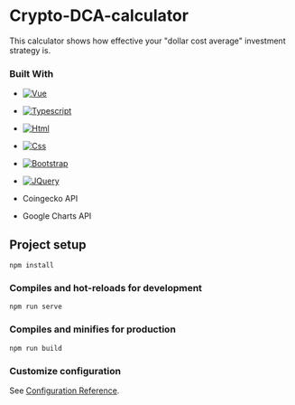 # Crypto-DCA-calculator
This calculator shows how effective your "dollar cost average" investment strategy is.

### Built With
- [![Vue][vue.com]][vue-url]
- [![Typescript][Ts.com]][Ts-url]
- [![Html][Html.com]][Html-url]
- [![Css][Css.com]][Css-url]
- [![Bootstrap][Bootstrap.com]][Bootstrap-url]
- [![JQuery][JQuery.com]][JQuery-url]

- Coingecko API
- Google Charts API

## Project setup
```
npm install
```

### Compiles and hot-reloads for development
```
npm run serve
```

### Compiles and minifies for production
```
npm run build
```

### Customize configuration
See [Configuration Reference](https://cli.vuejs.org/config/).

<!-- MARKDOWN LINKS & IMAGES -->
[Html.com]: https://img.shields.io/badge/html-cf5b30?style=for-the-badge&logo=html5&logoColor=white
[Html-url]: https://developer.mozilla.org/en-US/docs/Web/HTML
[Css.com]: https://img.shields.io/badge/css-2560d5?style=for-the-badge&logo=css3&logoColor=white
[Css-url]: https://developer.mozilla.org/en-US/docs/Web/HTML
[Javascript.com]: https://img.shields.io/badge/javascript-e2e62c?style=for-the-badge&logo=javascript&logoColor=white
[Javascript-url]: https://developer.mozilla.org/en-US/docs/Web/JavaScript
[Bootstrap.com]: https://img.shields.io/badge/Bootstrap-563D7C?style=for-the-badge&logo=bootstrap&logoColor=white
[Bootstrap-url]: https://getbootstrap.com
[JQuery.com]: https://img.shields.io/badge/jQuery-0769AD?style=for-the-badge&logo=jquery&logoColor=white
[JQuery-url]: https://jquery.com
[Ts.com]: https://img.shields.io/badge/typescript-357bc4?style=for-the-badge&logo=typescript&logoColor=white
[Ts-url]: https://www.typescriptlang.org/
[vue.com]: https://img.shields.io/badge/Vue.js-35495E?style=for-the-badge&logo=vuedotjs&logoColor=4FC08D
[vue-url]: https://vuejs.org
